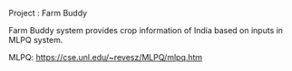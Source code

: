 Project : Farm Buddy 

Farm Buddy system provides crop information of India based on inputs in MLPQ system. 

MLPQ: https://cse.unl.edu/~revesz/MLPQ/mlpq.htm
